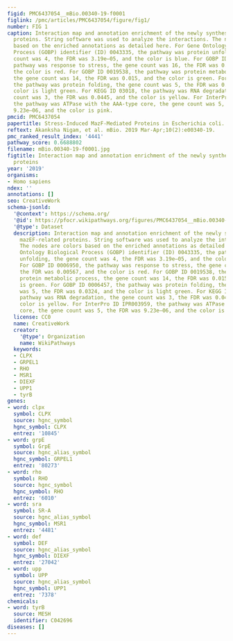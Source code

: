 ```yaml
---
figid: PMC6437054__mBio.00340-19-f0001
figlink: /pmc/articles/PMC6437054/figure/fig1/
number: FIG 1
caption: Interaction map and annotation enrichment of the newly synthesized mazEF-related
  proteins. String software was used to analyze the interactions. The nodes are colors
  based on the enriched annotations as detailed here. For Gene Ontology Biological
  Process (GOBP) identifier (ID) 0043335, the pathway was protein unfolding, the gene
  count was 4, the FDR was 3.19e–05, and the color is blue. For GOBP ID 0006950, the
  pathway was response to stress, the gene count was 16, the FDR was 0.00567, and
  the color is red. For GOBP ID 0019538, the pathway was protein metabolic process,
  the gene count was 14, the FDR was 0.015, and the color is green. For GOBP ID 0006457,
  the pathway was protein folding, the gene count was 5, the FDR was 0.0324, and the
  color is light green. For KEGG ID 03018, the pathway was RNA degradation, the gene
  count was 3, the FDR was 0.0445, and the color is yellow. For InterPro ID IPR003959,
  the pathway was ATPase with the AAA-type core, the gene count was 5, the FDR was
  9.23e–06, and the color is pink.
pmcid: PMC6437054
papertitle: Stress-Induced MazF-Mediated Proteins in Escherichia coli.
reftext: Akanksha Nigam, et al. mBio. 2019 Mar-Apr;10(2):e00340-19.
pmc_ranked_result_index: '4441'
pathway_score: 0.6688802
filename: mBio.00340-19-f0001.jpg
figtitle: Interaction map and annotation enrichment of the newly synthesized mazEF-related
  proteins
year: '2019'
organisms:
- Homo sapiens
ndex: ''
annotations: []
seo: CreativeWork
schema-jsonld:
  '@context': https://schema.org/
  '@id': https://pfocr.wikipathways.org/figures/PMC6437054__mBio.00340-19-f0001.html
  '@type': Dataset
  description: Interaction map and annotation enrichment of the newly synthesized
    mazEF-related proteins. String software was used to analyze the interactions.
    The nodes are colors based on the enriched annotations as detailed here. For Gene
    Ontology Biological Process (GOBP) identifier (ID) 0043335, the pathway was protein
    unfolding, the gene count was 4, the FDR was 3.19e–05, and the color is blue.
    For GOBP ID 0006950, the pathway was response to stress, the gene count was 16,
    the FDR was 0.00567, and the color is red. For GOBP ID 0019538, the pathway was
    protein metabolic process, the gene count was 14, the FDR was 0.015, and the color
    is green. For GOBP ID 0006457, the pathway was protein folding, the gene count
    was 5, the FDR was 0.0324, and the color is light green. For KEGG ID 03018, the
    pathway was RNA degradation, the gene count was 3, the FDR was 0.0445, and the
    color is yellow. For InterPro ID IPR003959, the pathway was ATPase with the AAA-type
    core, the gene count was 5, the FDR was 9.23e–06, and the color is pink.
  license: CC0
  name: CreativeWork
  creator:
    '@type': Organization
    name: WikiPathways
  keywords:
  - CLPX
  - GRPEL1
  - RHO
  - MSR1
  - DIEXF
  - UPP1
  - tyrB
genes:
- word: clpx
  symbol: CLPX
  source: hgnc_symbol
  hgnc_symbol: CLPX
  entrez: '10845'
- word: grpE
  symbol: GrpE
  source: hgnc_alias_symbol
  hgnc_symbol: GRPEL1
  entrez: '80273'
- word: rho
  symbol: RHO
  source: hgnc_symbol
  hgnc_symbol: RHO
  entrez: '6010'
- word: sra
  symbol: SR-A
  source: hgnc_alias_symbol
  hgnc_symbol: MSR1
  entrez: '4481'
- word: def
  symbol: DEF
  source: hgnc_alias_symbol
  hgnc_symbol: DIEXF
  entrez: '27042'
- word: upp
  symbol: UPP
  source: hgnc_alias_symbol
  hgnc_symbol: UPP1
  entrez: '7378'
chemicals:
- word: tyrB
  source: MESH
  identifier: C042696
diseases: []
---
```

